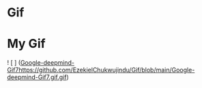 # Gif
# My Gif
! [ ] ([Google-deepmind-Gif7](https://github.com/EzekielChukwujindu/Gif/blob/main/Google-deepmind-Gif7.gif)https://github.com/EzekielChukwujindu/Gif/blob/main/Google-deepmind-Gif7.gif.gif)
